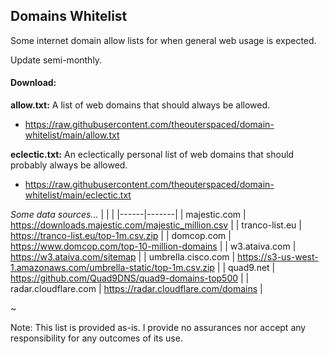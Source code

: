 ## Domains Whitelist

Some internet domain allow lists for when general web usage is expected.

Update semi-monthly.


#### Download:

**allow.txt:** A list of web domains that should always be allowed.
* https://raw.githubusercontent.com/theouterspaced/domain-whitelist/main/allow.txt
  
**eclectic.txt:** An eclectically personal list of web domains that should probably always be allowed.
* https://raw.githubusercontent.com/theouterspaced/domain-whitelist/main/eclectic.txt

*Some data sources...*
| | |
|------|-------|
| majestic.com | https://downloads.majestic.com/majestic_million.csv |
| tranco-list.eu | https://tranco-list.eu/top-1m.csv.zip |
| domcop.com | https://www.domcop.com/top-10-million-domains |
| w3.ataiva.com | https://w3.ataiva.com/sitemap |
| umbrella.cisco.com | https://s3-us-west-1.amazonaws.com/umbrella-static/top-1m.csv.zip |
| quad9.net | https://github.com/Quad9DNS/quad9-domains-top500 |
| radar.cloudflare.com | https://radar.cloudflare.com/domains |

~

Note: This list is provided as-is. I provide no assurances nor accept any responsibility for any outcomes of its use.
